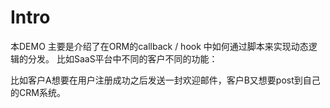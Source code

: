 # Intro

本DEMO 主要是介绍了在ORM的callback / hook 中如何通过脚本来实现动态逻辑的分发。
比如SaaS平台中不同的客户不同的功能：

比如客户A想要在用户注册成功之后发送一封欢迎邮件，客户B又想要post到自己的CRM系统。

